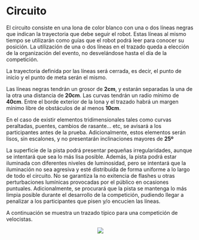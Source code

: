 # Circuito

El circuito consiste en una lona de color blanco con una o dos líneas negras que indican la trayectoria que debe seguir el robot. Estas líneas al mismo tiempo se utilizarán como guías que el robot podrá leer para conocer su posición. La utilización de una o dos líneas en el trazado queda a elección de la organización del evento, no desvelándose hasta el día de la competición.

La trayectoria definida por las líneas será cerrada, es decir, el punto de inicio y el punto de meta serán el mismo.

Las líneas negras tendrán un grosor de **2cm**, y estarán separadas la una de la otra una distancia de **20cm**. Las curvas tendrán un radio mínimo de **40cm**. Entre el borde exterior de la lona y el trazado habrá un margen mínimo libre de obstáculos de al menos **10cm**.

En el caso de existir elementos tridimensionales tales como curvas peraltadas, puentes, cambios de rasante... etc, se avisará a los participantes antes de la prueba. Adicionalmente, estos elementos serán lisos, sin escalones, y no presentarán inclinaciones mayores de **25º**

La superficie de la pista podrá presentar pequeñas irregularidades, aunque se intentará que sea lo más lisa posible. Además, la pista podrá estar iluminada con diferentes niveles de luminosidad, pero se intentará que la iluminación no sea agresiva y esté distribuída de forma uniforme a lo largo de todo el circuito. No se garantiza la no exitencia de flashes u otras perturbaciones lumínicas provocadas por el público en ocasiones puntuales. Adicionalmente, se procurará que la pista se mantenga lo más limpia posible durante el desarrollo de la competición, pudiendo llegar a penalizar a los participantes que pisen y/o encucien las líneas.

A continuación se muestra un trazado típico para una competición de velocistas.


<p align="center"><img src="https://raw.githubusercontent.com/Resaj/basic-circuit-maker/master/images/circuito.bmp"></p>

